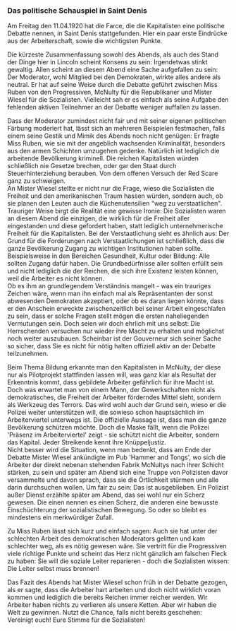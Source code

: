 ### Das politische Schauspiel in Saint Denis

Am Freitag den 11.04.1920 hat die Farce, die die Kapitalisten eine politische Debatte nennen, in Saint Denis stattgefunden. Hier ein paar erste Eindrücke aus der Arbeiterschaft, sowie die wichtigsten Punkte.

Die kürzeste Zusammenfassung sowohl des Abends, als auch des Stand der Dinge hier in Lincoln scheint Konsens zu sein: Irgendetwas stinkt gewaltig. Allen scheint an diesem Abend eine Sache aufgefallen zu sein: Der Moderator, wohl Mitglied bei den Demokraten, wirkte alles andere als neutral. Er hat auf seine Weise durch die Debatte geführt zwischen Miss Ruben von den Progressiven, McNulty für die Republikaner und Mister Wiesel für die Sozialisten. Vielleicht sah er es einfach als seine Aufgabe den fehlenden aktiven Teilnehmer an der Debatte weniger auffallen zu lassen.

Dass der Moderator zumindest nicht fair und mit seiner eigenen politischen Färbung moderiert hat, lässt sich an mehreren Beispielen festmachen, falls einem seine Gestik und Mimik des Abends noch nicht genügen: Er fragte Miss Ruben, wie sie mit der angeblich wachsenden Kriminalität, besonders aus den armen Schichten umzugehen gedenke. Natürlich ist lediglich die arbeitende Bevölkerung kriminell. Die reichen Kapitalisten würden schließlich nie Gesetze brechen, oder gar den Staat durch Steuerhinterziehung berauben. Von dem offenen Versuch der Red Scare ganz zu schweigen.  
An Mister Wiesel stellte er nicht nur die Frage, wieso die Sozialisten die Freiheit und den amerikanischen Traum hassen würden, sondern auch, ob sie planen den Leuten auch die Küchenutensilien "weg zu verstaatlichen".  Trauriger Weise birgt die Realität eine gewisse Ironie: Die Sozialisten waren an diesem Abend die einzigen, die wirklich für die Freiheit aller eingestanden und diese gefordert haben, statt lediglich unternehmerische Freiheit für die Kapitalisten. Bei der Verstaatlichung sieht es ähnlich aus: Der Grund für die Forderungen nach Verstaatlichungen ist schließlich, dass die ganze Bevölkerung Zugang zu wichtigen Institutionen haben sollte. Beispielsweise in den Bereichen Gesundheit, Kultur oder Bildung: Alle sollten Zugang dafür haben. Die Grundbedürfnisse aller sollten erfüllt sein und nicht lediglich die der Reichen, die sich ihre Existenz leisten können, weil die Arbeiter es nicht können.  
Ob es ihm an grundlegendem Verständnis mangelt - was ein trauriges Zeichen wäre, wenn man ihn einfach mal als Repräsentanten der sonst abwesenden Demokraten akzeptiert, oder ob es daran liegen könnte, dass er den Anschein erweckte zwischenzeitlich bei seiner Arbeit eingeschlafen zu sein, dass er solche Fragen stellt mögen die ersten naheliegenden Vermutungen sein. Doch seien wir doch ehrlich mit uns selbst: Die Herrschenden versuchen nur wieder ihre Macht zu erhalten und möglichst noch weiter auszubauen. Scheinbar ist der Gouverneur sich seiner Sache so sicher, dass Sie es nicht für nötig halten offiziell aktiv an der Debatte teilzunehmen.

Beim Thema Bildung erkannte man den Kapitalisten in McNulty, der diese nur als Pilotprojekt stattfinden lassen will, was ganz klar als Resultat der Erkenntnis kommt, dass gebildete Arbeiter gefährlich für ihre Macht ist. 
Doch was erwartet man von einem Mann, der Gewerkschaften nicht als demokratisches, die Freiheit der Arbeiter förderndes Mittel sieht, sondern als Werkzeug des Terrors. Das wird wohl auch der Grund sein, wieso er die Polizei weiter unterstützen will, die sowieso schon hauptsächlich im Arbeiterviertel unterwegs ist. Die offizielle Aussage ist, dass man die ganze Bevölkerung schützen möchte. Doch die Maske fällt, wenn die Polizei 'Präsenz im Arbeiterviertel' zeigt - sie schützt nicht die Arbeiter, sondern das Kapital. Jeder Streikende kennt ihre Knüppeljustiz.  
Nicht besser wird die Situation, wenn man bedenkt, dass am Ende der Debatte Mister Wiesel ankündigte im Pub 'Hammer and Tongs', wo sich die Arbeiter der direkt nebenan stehenden Fabrik McNultys nach ihrer Schicht stärken, zu sein und später am Abend sich eine Truppe von Polizisten davor versammelte und davon sprach, dass sie die Örtlichkeit stürmen und alle darin durchsuchen wollen. Um fair zu sein: Das ist ausgeblieben. Ein Polizist außer Dienst erzählte später am Abend, das sei wohl nur ein Scherz gewesen. Die einen nennen es einen Scherz, die anderen eine bewusste Einschüchterung der sozialistischen Bewegung. So oder so bleibt es mindestens ein merkwürdiger Zufall.

Zu Miss Ruben lässt sich kurz und einfach sagen: Auch sie hat unter der schlechten Arbeit des demokratischen Moderators gelitten und kam schlechter weg, als es nötig gewesen wäre. Sie vertritt für die Progressiven viele richtige Punkte und scheint das Herz nicht gänzlich am falschen Fleck zu haben: Sie will die soziale Leiter reparieren - doch die Sozialisten wissen: Die Leiter selbst muss brennen!

Das Fazit des Abends hat Mister Wiesel schon früh in der Debatte gezogen, als er sagte, dass die Arbeiter hart arbeiten und doch nicht wirklich voran kommen und lediglich die bereits Reichen immer reicher werden. Wir Arbeiter haben nichts zu verlieren als unsere Ketten. Aber wir haben die Welt zu gewinnen. Nutzt die Chance, falls nicht bereits geschehen: Vereinigt euch! Eure Stimme für die Sozialisten!
